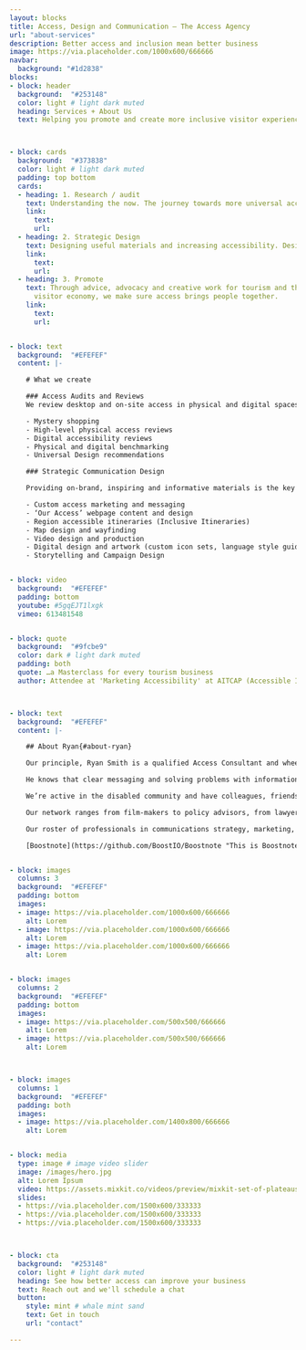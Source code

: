 ```yaml
---
layout: blocks
title: Access, Design and Communication – The Access Agency
url: "about-services"
description: Better access and inclusion mean better business
image: https://via.placeholder.com/1000x600/666666
navbar:
  background: "#1d2838"
blocks:
- block: header
  background:  "#253148"
  color: light # light dark muted
  heading: Services + About Us
  text: Helping you promote and create more inclusive visitor experiences.



- block: cards
  background:  "#373838"
  color: light # light dark muted
  padding: top bottom
  cards:
  - heading: 1. Research / audit
    text: Understanding the now. The journey towards more universal accessibility in tourism means better societal inclusion and increased revenue for operators.
    link:
      text:
      url:
  - heading: 2. Strategic Design
    text: Designing useful materials and increasing accessibility. Design + build materials to bring visitors and increase loyalty. Train and mentor staff in best practice inclusion.
    link:
      text:
      url:
  - heading: 3. Promote
    text: Through advice, advocacy and creative work for tourism and the
      visitor economy, we make sure access brings people together.
    link:
      text:
      url:


- block: text
  background:  "#EFEFEF"
  content: |-

    # What we create

    ### Access Audits and Reviews
    We review desktop and on-site access in physical and digital spaces. Understanding existing circumstances allows for quick wins, a broader overview and the roadmap to more inclusive experiences.

    - Mystery shopping
    - High-level physical access reviews
    - Digital accessibility reviews
    - Physical and digital benchmarking
    - Universal Design recommendations

    ### Strategic Communication Design

    Providing on-brand, inspiring and informative materials is the key to better visitation. Aligning expectations, enhancing good-will and

    - Custom access marketing and messaging
    - ‘Our Access’ webpage content and design
    - Region accessible itineraries (Inclusive Itineraries)
    - Map design and wayfinding
    - Video design and production
    - Digital design and artwork (custom icon sets, language style guides, )
    - Storytelling and Campaign Design


- block: video
  background:  "#EFEFEF"
  padding: bottom
  youtube: #5gqEJT1lxgk
  vimeo: 613481548


- block: quote
  background:  "#9fcbe9"
  color: dark # light dark muted
  padding: both
  quote: …a Masterclass for every tourism business
  author: Attendee at 'Marketing Accessibility' at AITCAP (Accessible Inclusive Conference)



- block: text
  background:  "#EFEFEF"
  content: |-

    ## About Ryan{#about-ryan}

    Our principle, Ryan Smith is a qualified Access Consultant and wheelchair user. He has 20+ years as a Creative Director in digital agencies working in design and strategy for the likes of Australia Post, Ford, Transport For London, Parks Victoria, Jetstar, Virgin Australia and many others.

    He knows that clear messaging and solving problems with information is a big part of the access solution. Ryan is a board member, an advocate, an active member of the disabled community and an avid traveller.

    We’re active in the disabled community and have colleagues, friends, and advisors in a range of disparate and connected fields. Across Access Consulting, Construction, Tourism, Disability, User Experience and Media and Communications we connect and share ideas. Within this network - and at every level - we have conversations about the same topics: access, equity and innovation within customer and visitor experiences.

    Our network ranges from film-makers to policy advisors, from lawyers to actors – all with a focus on delivering exceptional experiences through better access and better information about access.

    Our roster of professionals in communications strategy, marketing, design, videography are available to provide insight and advice.

    [Boostnote](https://github.com/BoostIO/Boostnote "This is Boostnote's repository")


- block: images
  columns: 3
  background:  "#EFEFEF"
  padding: bottom
  images:
  - image: https://via.placeholder.com/1000x600/666666
    alt: Lorem
  - image: https://via.placeholder.com/1000x600/666666
    alt: Lorem
  - image: https://via.placeholder.com/1000x600/666666
    alt: Lorem


- block: images
  columns: 2
  background:  "#EFEFEF"
  padding: bottom
  images:
  - image: https://via.placeholder.com/500x500/666666
    alt: Lorem
  - image: https://via.placeholder.com/500x500/666666
    alt: Lorem



- block: images
  columns: 1
  background:  "#EFEFEF"
  padding: both
  images:
  - image: https://via.placeholder.com/1400x800/666666
    alt: Lorem


- block: media
  type: image # image video slider
  image: /images/hero.jpg
  alt: Lorem Ipsum
  video: https://assets.mixkit.co/videos/preview/mixkit-set-of-plateaus-seen-from-the-heights-in-a-sunset-26070-large.mp4
  slides:
  - https://via.placeholder.com/1500x600/333333
  - https://via.placeholder.com/1500x600/333333
  - https://via.placeholder.com/1500x600/333333



- block: cta
  background:  "#253148"
  color: light # light dark muted
  heading: See how better access can improve your business
  text: Reach out and we'll schedule a chat
  button:
    style: mint # whale mint sand
    text: Get in touch
    url: "contact"

---
```

